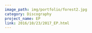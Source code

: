 ```yaml
---
image_path: img/portfolio/forest2.jpg
category: Discography
project_name: EP
link: 2016/10/23/2017_EP.html
---
```

